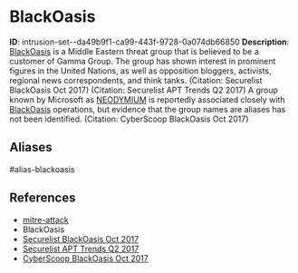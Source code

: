 # BlackOasis

**ID**: intrusion-set--da49b9f1-ca99-443f-9728-0a074db66850
**Description**: [BlackOasis](https://attack.mitre.org/groups/G0063) is a Middle Eastern threat group that is believed to be a customer of Gamma Group. The group has shown interest in prominent figures in the United Nations, as well as opposition bloggers, activists, regional news correspondents, and think tanks. (Citation: Securelist BlackOasis Oct 2017) (Citation: Securelist APT Trends Q2 2017) A group known by Microsoft as [NEODYMIUM](https://attack.mitre.org/groups/G0055) is reportedly associated closely with [BlackOasis](https://attack.mitre.org/groups/G0063) operations, but evidence that the group names are aliases has not been identified. (Citation: CyberScoop BlackOasis Oct 2017)

## Aliases
#alias-blackoasis

## References
- [mitre-attack](https://attack.mitre.org/groups/G0063)
- BlackOasis
- [Securelist BlackOasis Oct 2017](https://securelist.com/blackoasis-apt-and-new-targeted-attacks-leveraging-zero-day-exploit/82732/)
- [Securelist APT Trends Q2 2017](https://securelist.com/apt-trends-report-q2-2017/79332/)
- [CyberScoop BlackOasis Oct 2017](https://www.cyberscoop.com/middle-eastern-hacking-group-using-finfisher-malware-conduct-international-espionage/)
